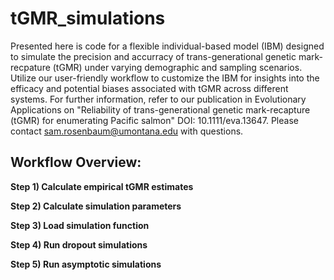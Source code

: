 # tGMR_simulations
Presented here is code for a flexible individual-based model (IBM) designed to simulate the precision and accurracy of trans-generational genetic mark-recpature (tGMR) under varying demographic and sampling scenarios. Utilize our user-friendly workflow to customize the IBM for insights into the efficacy and potential biases associated with tGMR across different systems. For further information, refer to our publication in Evolutionary Applications on "Reliability of trans-generational genetic mark-recapture (tGMR) for enumerating Pacific salmon" DOI: 10.1111/eva.13647. Please contact sam.rosenbaum@umontana.edu with questions.

## Workflow Overview:
**Step 1) Calculate empirical tGMR estimates**

**Step 2) Calculate simulation parameters**

**Step 3) Load simulation function**

**Step 4) Run dropout simulations**

**Step 5) Run asymptotic simulations**
